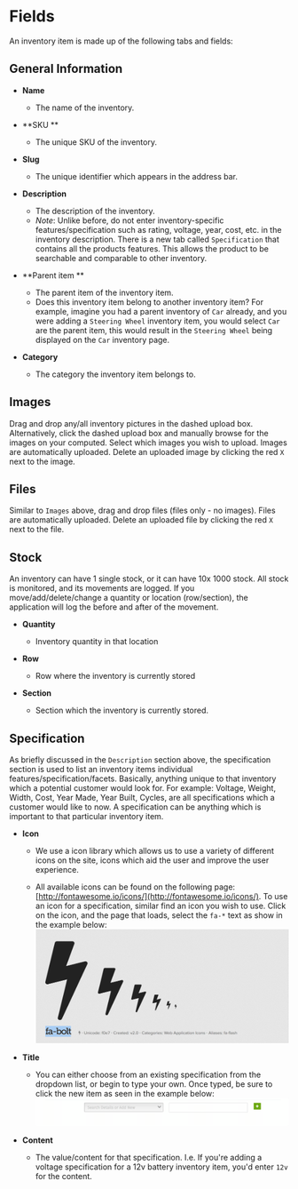 # Fields

An inventory item is made up of the following tabs and fields:

## General Information

* **Name**
  * The name of the inventory.
* **SKU **

  * The unique SKU of the inventory.

* **Slug**

  * The unique identifier which appears in the address bar.

* **Description**

  * The description of the inventory.
  * _Note_: Unlike before, do not enter inventory-specific features/specification such as rating, voltage, year, cost, etc. in the inventory description. There is a new tab called `Specification` that contains all the products features. This allows the product to be searchable and comparable to other inventory. 

* **Parent item **

  * The parent item of the inventory item.
  * Does this inventory item belong to another inventory item? For example, imagine you had a parent inventory of `Car` already, and you were adding a `Steering Wheel` inventory item, you would select `Car` are the parent item, this would result in the `Steering Wheel` being displayed on the `Car` inventory page.

* **Category**

  * The category the inventory item belongs to.

## **Images**

Drag and drop any/all inventory pictures in the dashed upload box. Alternatively, click the dashed upload box and manually browse for the images on your computed. Select which images you wish to upload. Images are automatically uploaded. Delete an uploaded image by clicking the red `X` next to the image.

## **Files**

Similar to `Images` above, drag and drop files \(files only - no images\). Files are automatically uploaded. Delete an uploaded file by clicking the red `X` next to the file.

## Stock

An inventory can have 1 single stock, or it can have 10x 1000 stock. All stock is monitored, and its movements are logged. If you move/add/delete/change a quantity or location \(row/section\), the application will log the before and after of the movement.

* **Quantity**

  * Inventory quantity in that location

* **Row**

  * Row where the inventory is currently stored

* **Section**

  * Section which the inventory is currently stored.

## **Specification**

As briefly discussed in the `Description` section above, the specification section is used to list an inventory items individual features/specification/facets. Basically, anything unique to that inventory which a potential customer would look for. For example: Voltage, Weight, Width, Cost, Year Made, Year Built, Cycles, are all specifications which a customer would like to now. A specification can be anything which is important to that particular inventory item.

* **Icon**

  * We use a icon library which allows us to use a variety of different icons on the site, icons which aid the user and improve the user experience.

  * All available icons can be found on the following page: [http://fontawesome.io/icons/](http://fontawesome.io/icons/). To use an icon for a specification, similar find an icon you wish to use. Click on the icon, and the page that loads, select the `fa-*` text as show in the example below:  
    ![](/assets/font-awesome.png)

* **Title**

  * You can either choose from an existing specification from the dropdown list, or begin to type your own. Once typed, be sure to click the new item as seen in the example below:  
    ![](/assets/add-new-specificaton.gif)

* **Content**

  * The value/content for that specification. I.e. If you're adding a voltage specification for a 12v battery inventory item, you'd enter `12v` for the content.



